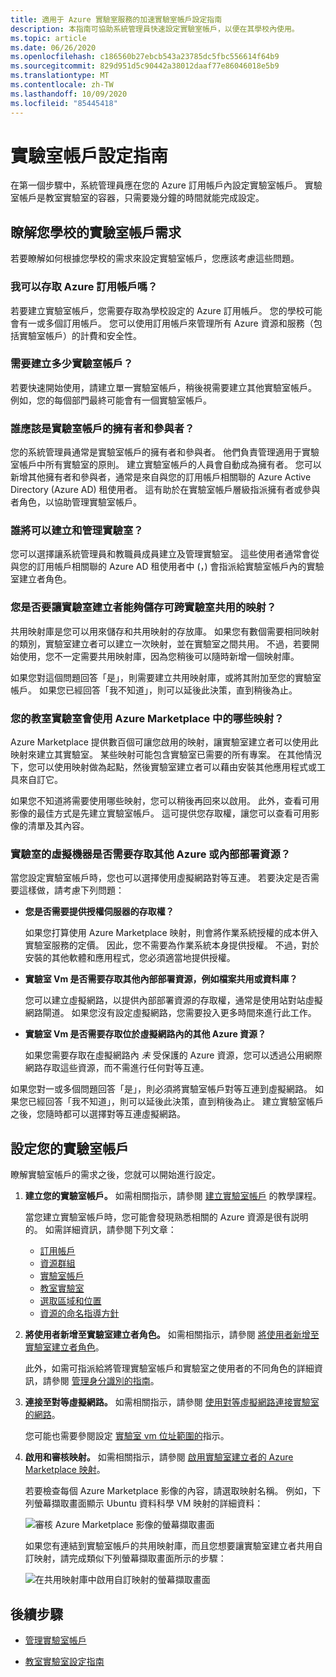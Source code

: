 ```yaml
---
title: 適用于 Azure 實驗室服務的加速實驗室帳戶設定指南
description: 本指南可協助系統管理員快速設定實驗室帳戶，以便在其學校內使用。
ms.topic: article
ms.date: 06/26/2020
ms.openlocfilehash: c186560b27ebcb543a23785dc5fbc556614f64b9
ms.sourcegitcommit: 829d951d5c90442a38012daaf77e86046018e5b9
ms.translationtype: MT
ms.contentlocale: zh-TW
ms.lasthandoff: 10/09/2020
ms.locfileid: "85445418"
---
```

# <a name="lab-account-setup-guide"></a>實驗室帳戶設定指南

在第一個步驟中，系統管理員應在您的 Azure 訂用帳戶內設定實驗室帳戶。 實驗室帳戶是教室實驗室的容器，只需要幾分鐘的時間就能完成設定。

## <a name="understand-your-schools-lab-account-requirements"></a>瞭解您學校的實驗室帳戶需求

若要瞭解如何根據您學校的需求來設定實驗室帳戶，您應該考慮這些問題。

### <a name="do-i-have-access-to-an-azure-subscription"></a>我可以存取 Azure 訂用帳戶嗎？

若要建立實驗室帳戶，您需要存取為學校設定的 Azure 訂用帳戶。 您的學校可能會有一或多個訂用帳戶。 您可以使用訂用帳戶來管理所有 Azure 資源和服務（包括實驗室帳戶）的計費和安全性。

### <a name="how-many-lab-accounts-need-to-be-created"></a>需要建立多少實驗室帳戶？

若要快速開始使用，請建立單一實驗室帳戶，稍後視需要建立其他實驗室帳戶。 例如，您的每個部門最終可能會有一個實驗室帳戶。

### <a name="who-should-be-owners-and-contributors-of-the-lab-account"></a>誰應該是實驗室帳戶的擁有者和參與者？

您的系統管理員通常是實驗室帳戶的擁有者和參與者。 他們負責管理適用于實驗室帳戶中所有實驗室的原則。 建立實驗室帳戶的人員會自動成為擁有者。 您可以新增其他擁有者和參與者，通常是來自與您的訂用帳戶相關聯的 Azure Active Directory (Azure AD) 租使用者。 這有助於在實驗室帳戶層級指派擁有者或參與者角色，以協助管理實驗室帳戶。

### <a name="who-will-be-allowed-to-create-and-manage-labs"></a>誰將可以建立和管理實驗室？

您可以選擇讓系統管理員和教職員成員建立及管理實驗室。 這些使用者通常會從與您的訂用帳戶相關聯的 Azure AD 租使用者中 (，) 會指派給實驗室帳戶內的實驗室建立者角色。

### <a name="do-you-want-to-give-lab-creators-the-ability-to-save-images-that-can-be-shared-across-labs"></a>您是否要讓實驗室建立者能夠儲存可跨實驗室共用的映射？

共用映射庫是您可以用來儲存和共用映射的存放庫。 如果您有數個需要相同映射的類別，實驗室建立者可以建立一次映射，並在實驗室之間共用。 不過，若要開始使用，您不一定需要共用映射庫，因為您稍後可以隨時新增一個映射庫。

如果您對這個問題回答「是」，則需要建立共用映射庫，或將其附加至您的實驗室帳戶。 如果您已經回答「我不知道」，則可以延後此決策，直到稍後為止。

### <a name="which-images-in-azure-marketplace-will-your-classroom-labs-use"></a>您的教室實驗室會使用 Azure Marketplace 中的哪些映射？

Azure Marketplace 提供數百個可讓您啟用的映射，讓實驗室建立者可以使用此映射來建立其實驗室。 某些映射可能包含實驗室已需要的所有專案。 在其他情況下，您可以使用映射做為起點，然後實驗室建立者可以藉由安裝其他應用程式或工具來自訂它。

如果您不知道將需要使用哪些映射，您可以稍後再回來以啟用。 此外，查看可用影像的最佳方式是先建立實驗室帳戶。 這可提供您存取權，讓您可以查看可用影像的清單及其內容。
  
### <a name="do-the-labs-virtual-machines-need-to-have-access-to-other-azure-or-on-premises-resources"></a>實驗室的虛擬機器是否需要存取其他 Azure 或內部部署資源？

當您設定實驗室帳戶時，您也可以選擇使用虛擬網路對等互連。 若要決定是否需要這樣做，請考慮下列問題：

- **您是否需要提供授權伺服器的存取權？**
  
   如果您打算使用 Azure Marketplace 映射，則會將作業系統授權的成本併入實驗室服務的定價。 因此，您不需要為作業系統本身提供授權。 不過，對於安裝的其他軟體和應用程式，您必須適當地提供授權。

- **實驗室 Vm 是否需要存取其他內部部署資源，例如檔案共用或資料庫？**

   您可以建立虛擬網路，以提供內部部署資源的存取權，通常是使用站對站虛擬網路閘道。 如果您沒有設定虛擬網路，您需要投入更多時間來進行此工作。

- **實驗室 Vm 是否需要存取位於虛擬網路內的其他 Azure 資源？**

   如果您需要存取在虛擬網路內 *未* 受保護的 Azure 資源，您可以透過公用網際網路存取這些資源，而不需進行任何對等互連。

如果您對一或多個問題回答「是」，則必須將實驗室帳戶對等互連到虛擬網路。 如果您已經回答「我不知道」，則可以延後此決策，直到稍後為止。 建立實驗室帳戶之後，您隨時都可以選擇對等互連虛擬網路。

## <a name="set-up-your-lab-account"></a>設定您的實驗室帳戶

瞭解實驗室帳戶的需求之後，您就可以開始進行設定。

1. **建立您的實驗室帳戶。** 如需相關指示，請參閱 [建立實驗室帳戶](https://docs.microsoft.com/azure/lab-services/classroom-labs/tutorial-setup-lab-account#create-a-lab-account) 的教學課程。

   當您建立實驗室帳戶時，您可能會發現熟悉相關的 Azure 資源是很有説明的。 如需詳細資訊，請參閱下列文章：

   - [訂用帳戶](https://docs.microsoft.com/azure/lab-services/classroom-labs/administrator-guide#subscription)
   - [資源群組](https://docs.microsoft.com/azure/lab-services/classroom-labs/administrator-guide#resource-group)
   - [實驗室帳戶](https://docs.microsoft.com/azure/lab-services/classroom-labs/administrator-guide#lab-account)
   - [教室實驗室](https://docs.microsoft.com/azure/lab-services/classroom-labs/administrator-guide#classroom-lab)
   - [選取區域和位置](https://docs.microsoft.com/azure/lab-services/classroom-labs/administrator-guide#regionslocations)
   - [資源的命名指導方針](https://docs.microsoft.com/azure/lab-services/classroom-labs/administrator-guide#naming)

2. **將使用者新增至實驗室建立者角色。** 如需相關指示，請參閱 [將使用者新增至實驗室建立者角色](https://docs.microsoft.com/azure/lab-services/classroom-labs/tutorial-setup-lab-account#add-a-user-to-the-lab-creator-role)。

   此外，如需可指派給將管理實驗室帳戶和實驗室之使用者的不同角色的詳細資訊，請參閱 [管理身分識別的指南](https://docs.microsoft.com/azure/lab-services/classroom-labs/administrator-guide#manage-identity)。

3. **連接至對等虛擬網路。** 如需相關指示，請參閱 [使用對等虛擬網路連接實驗室的網路](https://docs.microsoft.com/azure/lab-services/classroom-labs/how-to-connect-peer-virtual-network)。

   您可能也需要參閱設定 [實驗室 vm 位址範圍的](https://docs.microsoft.com/azure/lab-services/classroom-labs/how-to-configure-lab-accounts#specify-an-address-range-for-vms-in-the-lab)指示。

4. **啟用和審核映射。** 如需相關指示，請參閱 [啟用實驗室建立者的 Azure Marketplace 映射](https://docs.microsoft.com/azure/lab-services/classroom-labs/specify-marketplace-images)。

   若要檢查每個 Azure Marketplace 影像的內容，請選取映射名稱。 例如，下列螢幕擷取畫面顯示 Ubuntu 資料科學 VM 映射的詳細資料：

   ![審核 Azure Marketplace 影像的螢幕擷取畫面](./media/setup-guide/review-marketplace-images.png)

   如果您有連結到實驗室帳戶的共用映射庫，而且您想要讓實驗室建立者共用自訂映射，請完成類似下列螢幕擷取畫面所示的步驟：

   ![在共用映射庫中啟用自訂映射的螢幕擷取畫面](./media/setup-guide/enable-sig-custom-images.png)

## <a name="next-steps"></a>後續步驟

- [管理實驗室帳戶](how-to-manage-lab-accounts.md)

- [教室實驗室設定指南](setup-guide.md)
